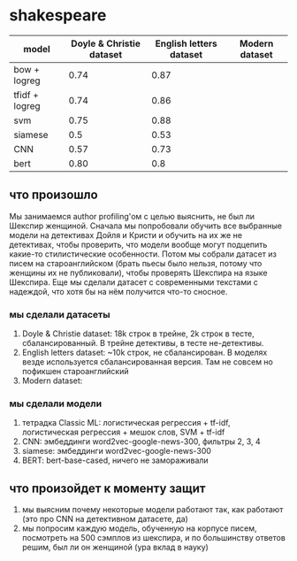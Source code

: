 # shakespeare

| model                 | Doyle & Christie dataset | English letters dataset | Modern dataset|
|-----------------------|--------------------------|-------------------------|---------------|
|bow + logreg           |0.74|0.87||
|tfidf + logreg         |0.74|0.86||
|svm                    |0.75|0.88||
|siamese                |0.5|0.53||
|CNN                    |0.57|0.73||
|bert                   |0.80|0.8||

## что произошло
Мы занимаемся author profiling'ом с целью выяснить, не был ли Шекспир женщиной. Сначала мы попробовали обучить все выбранные модели на детективах Дойля и Кристи и обучить на их же не детективах, чтобы проверить, что модели вообще могут подцепить какие-то стилистические особенности. Потом мы собрали датасет из писем на староанглийском (брать пьесы было нельзя, потому что женщины их не публиковали), чтобы проверять Шекспира на языке Шекспира. Еще мы сделали датасет с современными текстами с надеждой, что хотя бы на нём получится что-то сносное. 

### мы сделали датасеты
1. Doyle & Christie dataset: 18k строк в трейне, 2k строк в тесте, сбалансированный. В трейне детективы, в тесте не-детективы. 
2. English letters dataset: ~10k строк, не сбалансирован. В моделях везде используется сбалансированная версия. Там не совсем но пофикшен староанглийский
3. Modern dataset: 

### мы сделали модели
1. тетрадка Classic ML: логистическая регрессия + tf-idf, логистическая регрессия + мешок слов, SVM + tf-idf
2. CNN: эмбеддинги word2vec-google-news-300, фильтры 2, 3, 4
3. siamese: эмбеддинги word2vec-google-news-300
4. BERT: bert-base-cased, ничего не замораживали

## что произойдет к моменту защит
1. мы выясним почему некоторые модели работают так, как работают (это про CNN на детективном датасете, да)
2. мы попросим каждую модель, обученную на корпусе писем, посмотреть на 500 сэмплов из шекспира, и по большинству ответов решим, был ли он женщиной (ура вклад в науку) 
